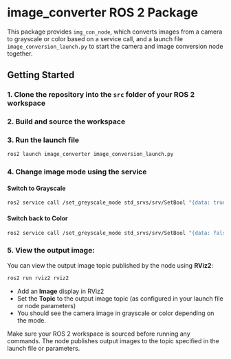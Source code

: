 # image_converter ROS 2 Package

This package provides `img_con_node`, which converts images from a camera to grayscale or color based on a service call, and a launch file `image_conversion_launch.py` to start the camera and image conversion node together.

## Getting Started

### 1. Clone the repository into the `src` folder of your ROS 2 workspace
   
### 2. Build and source the workspace

### 3. Run the launch file
```bash
ros2 launch image_converter image_conversion_launch.py
```
### 4. Change image mode using the service

#### Switch to Grayscale
```bash
ros2 service call /set_greyscale_mode std_srvs/srv/SetBool "{data: true}"
```
#### Switch back to Color
```bash
ros2 service call /set_greyscale_mode std_srvs/srv/SetBool "{data: false}"
```
### 5. View the output image:
You can view the output image topic published by the node using **RViz2**:
```bash
ros2 run rviz2 rviz2
```
- Add an **Image** display in RViz2  
- Set the **Topic** to the output image topic (as configured in your launch file or node parameters)  
- You should see the camera image in grayscale or color depending on the mode.

Make sure your ROS 2 workspace is sourced before running any commands. The node publishes output images to the topic specified in the launch file or parameters.
